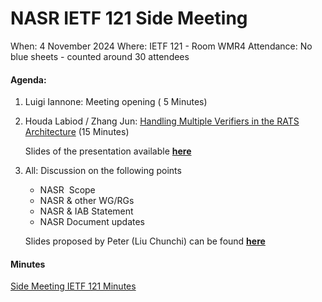 # NASR IETF 121 Side Meeting

When: 4 November 2024
Where: IETF 121 - Room WMR4 
Attendance: No blue sheets - counted around 30 attendees

#### Agenda:

1. Luigi Iannone: Meeting opening ( 5 Minutes)

2. Houda Labiod / Zhang Jun:
   [Handling Multiple Verifiers in the RATS Architecture](https://datatracker.ietf.org/doc/draft-zhang-rats-multiverifiers/)
   (15 Minutes) 

   Slides of the presentation available **[here](/IETF-121-Side-Meeting/Material/RATS-Multiple-Verifiers.pdf)**

3. All: Discussion on the following points
    - NASR  Scope 
    - NASR & other WG/RGs
    - NASR & IAB Statement
    - NASR Document updates

    Slides proposed by Peter (Liu Chunchi) can be found **[here](/IETF-121-Side-Meeting/Material/NASR-121-Side-Meeting-Next-Steps.pdf)** 

#### Minutes

[Side Meeting IETF 121 Minutes](/IETF-121-Side-Meeting/Material/NASR-side-meeting-IETF-121-minutes.md)
